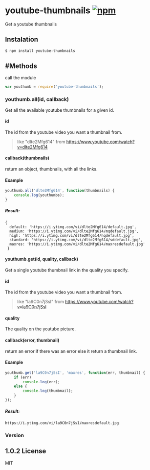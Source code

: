 # youtube-thumbnails [![npm](https://img.shields.io/npm/dt/youtube-thumbnails.svg?style=flat-square)](https://www.npmjs.com/package/youtube-thumbnails)
Get a youtube thumbnails
## Instalation
```sh
$ npm install youtube-thumbnails
```
#Methods
---
call the module
```javascript
var youthumb = require('youtube-thumbnails');
```
### youthumb.all(id, callback)
Get all the available youtube thumbnails for a given id.
#### id
The id from the youtube video you want a thumbnail from.
>like "dlte2Mfg614" from https://www.youtube.com/watch?v=dlte2Mfg614

#### callback(thumbnails)
return an object, thumbnails, with all the links.
#### Example
```javascript
youthumb.all('dlte2Mfg614', function(thumbnails) {
    console.log(youthumbs);
}
```
##### Result:
```
{
  default: 'https://i.ytimg.com/vi/dlte2Mfg614/default.jpg',
  medium: 'https://i.ytimg.com/vi/dlte2Mfg614/mqdefault.jpg',
  high: 'https://i.ytimg.com/vi/dlte2Mfg614/hqdefault.jpg',
  standard: 'https://i.ytimg.com/vi/dlte2Mfg614/sddefault.jpg',
  maxres: 'https://i.ytimg.com/vi/dlte2Mfg614/maxresdefault.jpg'
 }
```
#### youthumb.get(id, quality, callback)
Get a single youtube thumbnail link in the quality you specify.
#### id
The id from the youtube video you want a thumbnail from.
>like "la9C0n7jSsI" from https://www.youtube.com/watch?v=la9C0n7jSsI

#### quality
The quality on the youtube picture.

#### callback(error, thumbnail)
return an error if there was an error else it return a thumbnail link.

#### Example
```javascript
youthumb.get('la9C0n7jSsI', 'maxres', function(err, thumbnail) {
    if (err)
        console.log(err);
    else {
        console.log(thumbnail);
    }
});
```
##### Result:
```
https://i.ytimg.com/vi/la9C0n7jSsI/maxresdefault.jpg
```
### Version
1.0.2
License
----

MIT
